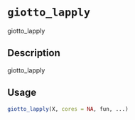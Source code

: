# `giotto_lapply`

giotto_lapply


## Description

giotto_lapply


## Usage

```r
giotto_lapply(X, cores = NA, fun, ...)
```


